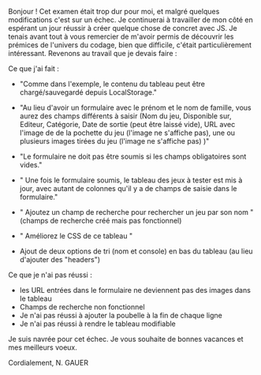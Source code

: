 Bonjour ! 
Cet examen était trop dur pour moi, et malgré quelques modifications c'est sur un échec. Je continuerai à travailler de mon côté en espérant un jour réussir à créer quelque chose de concret avec JS.
Je tenais avant tout à vous remercier de m'avoir permis de découvrir les prémices de l'univers du codage, bien que difficile, c'était particulièrement intéressant.
Revenons au travail que je devais faire : 

Ce que j'ai fait : 
* "Comme dans l'exemple, le contenu du tableau peut être chargé/sauvegardé depuis LocalStorage."
* "Au lieu d'avoir un formulaire avec le prénom et le nom de famille, vous aurez des champs différents à saisir (Nom du jeu, Disponible sur, Editeur, Catégorie, Date de sortie (peut être laissé vide), URL avec l'image de de la pochette du jeu (l'image ne s'affiche pas), une ou plusieurs images tirées du jeu (l'image ne s'affiche pas) )"
* "Le formulaire ne doit pas être soumis si les champs obligatoires sont vides."
* " Une fois le formulaire soumis, le tableau des jeux à tester est mis à jour, avec autant de colonnes qu'il y a de champs de saisie dans le formulaire."
* " Ajoutez un champ de recherche pour rechercher un jeu par son nom " (champs de recherche créé mais pas fonctionnel)
* " Améliorez le CSS de ce tableau "

* Ajout de deux options de tri (nom et console) en bas du tableau (au lieu d'ajouter des "headers")

Ce que je n'ai pas réussi : 
* les URL entrées dans le formulaire ne deviennent pas des images dans le tableau
* Champs de recherche non fonctionnel
* Je n'ai pas réussi à ajouter la poubelle à la fin de chaque ligne
* Je n'ai pas réussi à rendre le tableau modifiable

Je suis navrée pour cet échec. 
Je vous souhaite de bonnes vacances et mes meilleurs voeux. 

Cordialement, 
N. GAUER
